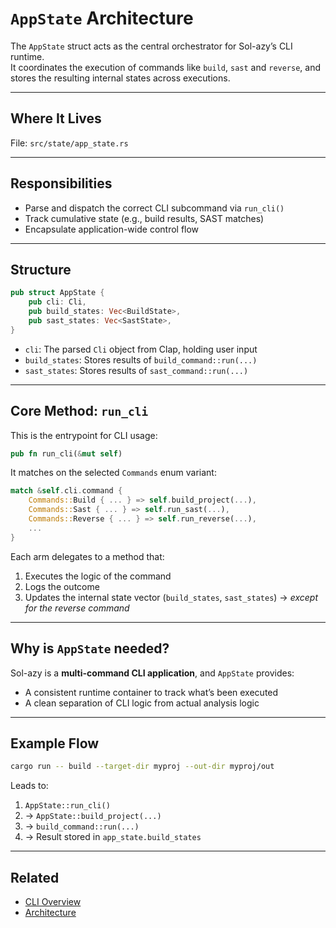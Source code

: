 # `AppState` Architecture

The `AppState` struct acts as the central orchestrator for Sol-azy’s CLI runtime.  
It coordinates the execution of commands like `build`, `sast` and `reverse`, and stores the resulting internal states across executions.

---

## Where It Lives

File: `src/state/app_state.rs`

---

## Responsibilities

- Parse and dispatch the correct CLI subcommand via `run_cli()`
- Track cumulative state (e.g., build results, SAST matches)
- Encapsulate application-wide control flow

---

## Structure

```rust
pub struct AppState {
    pub cli: Cli,
    pub build_states: Vec<BuildState>,
    pub sast_states: Vec<SastState>,
}
```

- `cli`: The parsed `Cli` object from Clap, holding user input
- `build_states`: Stores results of `build_command::run(...)`
- `sast_states`: Stores results of `sast_command::run(...)`

---

## Core Method: `run_cli`

This is the entrypoint for CLI usage:

```rust
pub fn run_cli(&mut self)
```

It matches on the selected `Commands` enum variant:

```rust
match &self.cli.command {
    Commands::Build { ... } => self.build_project(...),
    Commands::Sast { ... } => self.run_sast(...),
    Commands::Reverse { ... } => self.run_reverse(...),
    ...
}
```

Each arm delegates to a method that:

1. Executes the logic of the command
2. Logs the outcome
3. Updates the internal state vector (`build_states`, `sast_states`) → _except for the reverse command_

---

## Why is `AppState` needed?

Sol-azy is a **multi-command CLI application**, and `AppState` provides:

- A consistent runtime container to track what’s been executed
- A clean separation of CLI logic from actual analysis logic

---

## Example Flow

```bash
cargo run -- build --target-dir myproj --out-dir myproj/out
```

Leads to:

1. `AppState::run_cli()`
2. → `AppState::build_project(...)`
3. → `build_command::run(...)`
4. → Result stored in `app_state.build_states`

---

## Related

- [CLI Overview](../cli/cli_usage.md)
- [Architecture](../architecture.md)
